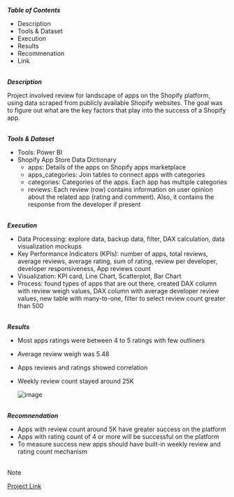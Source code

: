 
***Table of Contents***<br>

* Description
* Tools & Dataset
* Execution
* Results
* Recommenation
* Link  

\
***Description***<br>

Project involved review for landscape of apps on the Shopify platform, using data scraped from publicly available Shopify websites. The goal was to figure out what are the key factors that play into the success of a Shopify app.   

\
***Tools & Dataset***<br>

* Tools: Power BI
* Shopify App Store Data Dictionary
  * apps: Details of the apps on Shopify apps marketplace
  * apps_categories: Join tables to connect apps with categories
  * categories: Categories of the apps. Each app has multiple categories
  * reviews: Each review (row) contains information on user opinion about the related app (rating and comment). Also, it contains the response from the developer if present 
 

\
***Execution***<br>

* Data Processing: explore data, backup data, filter, DAX calculation, data visualization mockups
* Key Performance Indicators (KPIs): number of apps, total reviews, average reviews, average rating, sum of rating, review per developer, developer responsiveness, App reviews count
* Visualization: KPI card, Line Chart, Scatterplot, Bar Chart
* Process: found types of apps that are out there, created DAX column with review weigh values, DAX column with average developer review values, new table with many-to-one, filter to
  select review count greater than 500

\
***Results***<br>

* Most apps ratings were between 4 to 5 ratings with few outliners
* Average review weigh was 5.48 
* Apps reviews and ratings showed correlation
* Weekly review count stayed around 25K

  ![image](https://github.com/user-attachments/assets/8195736f-cf27-444c-9b1d-49662891d00a)


\
***Recomnendation***<br>
* Apps with review count around 5K have greater success on the platform
* Apps with rating count of 4 or more will be successful on the platform
* To measure success new apps should have built-in weekly review and rating count mechanism <br><br> 

> [!Note]
> [Project Link](https://app.powerbi.com/links/9krEHbu_8-?ctid=ce93940e-3941-4cfe-8621-96d0e849135e&pbi_source=linkShare)
